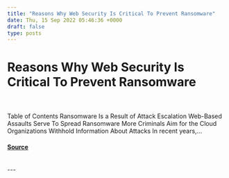 ```yaml
---
title: "Reasons Why Web Security Is Critical To Prevent Ransomware"
date: Thu, 15 Sep 2022 05:46:36 +0000
draft: false
type: posts
---
```

# Reasons Why Web Security Is Critical To Prevent Ransomware

<br/>

<br/>
Table of Contents Ransomware Is a Result of Attack Escalation Web-Based Assaults Serve To Spread Ransomware More Criminals Aim for the Cloud Organizations Withhold Information About Attacks In recent years,...

#### [Source](https://cyberhunter.solutions/reasons-why-web-security-is-critical-to-prevent-ransomware/)

<br/>
---
